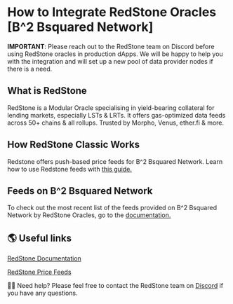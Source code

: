 # How to Integrate RedStone Oracles [B^2 Bsquared Network]

**IMPORTANT**: Please reach out to the RedStone team on Discord before using RedStone oracles in production dApps. We will be happy to help you with the integration and will set up a new pool of data provider nodes if there is a need.

## What is RedStone
RedStone is a Modular Oracle specialising in yield-bearing collateral for lending markets, especially LSTs & LRTs. It offers gas-optimized data feeds across 50+ chains & all rollups. Trusted by Morpho, Venus, ether.fi & more.

## How RedStone Classic Works​
Redstone offers push-based price feeds for B^2 Bsquared Network. Learn how to use Redstone feeds with [this guide.](https://docs.redstone.finance/docs/introduction)

## Feeds on B^2 Bsquared Network
To check out the most recent list of the feeds provided on B^2 Bsquared Network by RedStone Oracles, go to the [documentation.](https://docs.redstone.finance/docs/smart-contract-devs/price-feeds)

## 🌎 Useful links
[RedStone Documentation](https://docs.redstone.finance/)

[RedStone Price Feeds](https://docs.redstone.finance/docs/smart-contract-devs/price-feeds)


🙋‍♂️ Need help?
Please feel free to contact the RedStone team on [Discord](https://redstone.finance/discord) if you have any questions.
